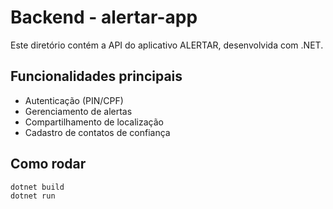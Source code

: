 # Backend - alertar-app

Este diretório contém a API do aplicativo ALERTAR, desenvolvida com .NET.

## Funcionalidades principais
- Autenticação (PIN/CPF)
- Gerenciamento de alertas
- Compartilhamento de localização
- Cadastro de contatos de confiança

## Como rodar
```bash
dotnet build
dotnet run
```

